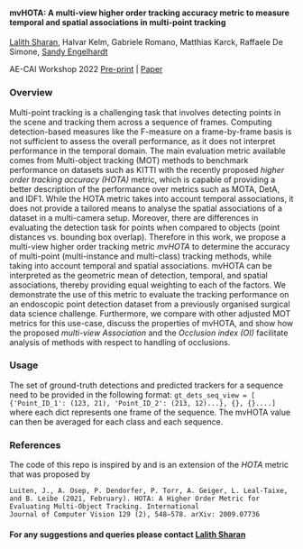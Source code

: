 #### mvHOTA: A multi-view higher order tracking accuracy metric to measure temporal and spatial associations in multi-point tracking
[Lalith Sharan](https://www.klinikum.uni-heidelberg.de/chirurgische-klinik-zentrum/herzchirurgie/forschung/ag-artificial-intelligence-in-cardiovascular-medicine#layer=/personen/lalith-sharan-msc-8155), 
Halvar Kelm, Gabriele Romano, Matthias Karck, Raffaele De Simone, [Sandy Engelhardt](https://www.klinikum.uni-heidelberg.de/chirurgische-klinik-zentrum/herzchirurgie/forschung/ag-artificial-intelligence-in-cardiovascular-medicine#layer=/personen/jun-prof-dr-sandy-engelhardt-7654)

AE-CAI Workshop 2022
[Pre-print](https://arxiv.org/abs/2206.09372) | [Paper](https://www.tandfonline.com/doi/abs/10.1080/21681163.2022.2159535) 

### Overview

Multi-point tracking is a challenging task that involves detecting points in the scene and tracking them across a 
sequence of frames. Computing detection-based measures like the F-measure on a frame-by-frame basis is not sufficient 
to assess the overall performance, as it does not interpret performance in the temporal domain.
The main evaluation metric available comes from Multi-object tracking (MOT) methods to benchmark performance on datasets 
such as KITTI with the recently proposed _higher order tracking accuracy (HOTA)_ metric, which is capable of providing a 
better description of the performance over metrics such as MOTA, DetA, and IDF1.
While the HOTA metric takes into account temporal associations, it does not provide a tailored means to analyse the 
spatial associations of a dataset in a multi-camera setup. 
Moreover, there are differences in evaluating the detection task for points when compared to objects 
(point distances vs. bounding box overlap). 
Therefore in this work, we propose a multi-view higher order tracking metric _mvHOTA_ to determine the accuracy of
multi-point (multi-instance and multi-class) tracking methods, while taking into account temporal and spatial 
associations.
mvHOTA can be interpreted as the geometric mean of detection, temporal, and spatial associations, thereby providing 
equal weighting to each of the factors. 
We demonstrate the use of this metric to evaluate the tracking performance on an endoscopic point detection dataset 
from a previously organised surgical data science challenge.
Furthermore, we compare with other adjusted MOT metrics for this use-case, discuss the properties of mvHOTA, 
and show how the proposed _multi-view Association_ and the _Occlusion index (OI)_ facilitate analysis of methods with 
respect to handling of occlusions.

### Usage

The set of ground-truth detections and predicted trackers for a sequence need to be provided in the following format:
```gt_dets_seq_view = [ {'Point_ID_1': (123, 21), 'Point_ID_2': (213, 12)...}, {}, {}....]```
where each dict represents one frame of the sequence. The mvHOTA value can then be averaged for each class and each
sequence.

### References

The code of this repo is inspired by and is an extension of the _HOTA_ metric that was proposed by 
```
Luiten, J., A. Osep, P. Dendorfer, P. Torr, A. Geiger, L. Leal-Taixe, and B. Leibe (2021, February). HOTA: A Higher Order Metric for Evaluating Multi-Object Tracking. International
Journal of Computer Vision 129 (2), 548–578. arXiv: 2009.07736
```

#### For any suggestions and queries please contact [Lalith Sharan](mailto:lalithnag.sharangururaj@med.uni-heidelberg.de)

